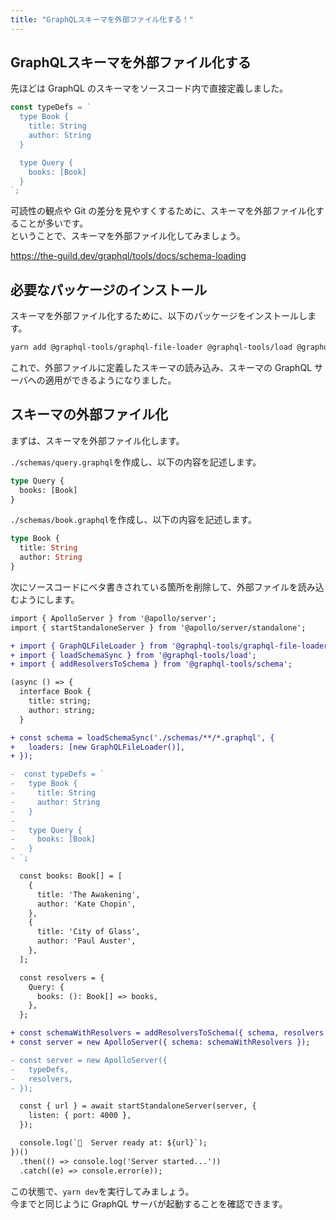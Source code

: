 ```yaml
---
title: "GraphQLスキーマを外部ファイル化する！"
---
```


## GraphQLスキーマを外部ファイル化する

先ほどは GraphQL のスキーマをソースコード内で直接定義しました。  

```ts
const typeDefs = `
  type Book {
    title: String
    author: String
  }

  type Query {
    books: [Book]
  }
`;
```

可読性の観点や Git の差分を見やすくするために、スキーマを外部ファイル化することが多いです。  
ということで、スキーマを外部ファイル化してみましょう。  

<https://the-guild.dev/graphql/tools/docs/schema-loading>  

## 必要なパッケージのインストール

スキーマを外部ファイル化するために、以下のパッケージをインストールします。  

```bash
yarn add @graphql-tools/graphql-file-loader @graphql-tools/load @graphql-tools/schema
```

これで、外部ファイルに定義したスキーマの読み込み、スキーマの GraphQL サーバへの適用ができるようになりました。  

## スキーマの外部ファイル化

まずは、スキーマを外部ファイル化します。  

`./schemas/query.graphql`を作成し、以下の内容を記述します。  

```graphql
type Query {
  books: [Book]
}
```

`./schemas/book.graphql`を作成し、以下の内容を記述します。  

```graphql
type Book {
  title: String
  author: String
}
```

次にソースコードにベタ書きされている箇所を削除して、外部ファイルを読み込むようにします。  

```diff ts
import { ApolloServer } from '@apollo/server';
import { startStandaloneServer } from '@apollo/server/standalone';

+ import { GraphQLFileLoader } from '@graphql-tools/graphql-file-loader';
+ import { loadSchemaSync } from '@graphql-tools/load';
+ import { addResolversToSchema } from '@graphql-tools/schema';

(async () => {
  interface Book {
    title: string;
    author: string;
  }

+ const schema = loadSchemaSync('./schemas/**/*.graphql', {
+   loaders: [new GraphQLFileLoader()],
+ });

-  const typeDefs = `
-   type Book {
-     title: String
-     author: String
-   }
-
-   type Query {
-     books: [Book]
-   }
- `;

  const books: Book[] = [
    {
      title: 'The Awakening',
      author: 'Kate Chopin',
    },
    {
      title: 'City of Glass',
      author: 'Paul Auster',
    },
  ];

  const resolvers = {
    Query: {
      books: (): Book[] => books,
    },
  };

+ const schemaWithResolvers = addResolversToSchema({ schema, resolvers });
+ const server = new ApolloServer({ schema: schemaWithResolvers });

- const server = new ApolloServer({
-   typeDefs,
-   resolvers,
- });

  const { url } = await startStandaloneServer(server, {
    listen: { port: 4000 },
  });

  console.log(`🚀  Server ready at: ${url}`);
})()
  .then(() => console.log('Server started...'))
  .catch((e) => console.error(e));
```

この状態で、`yarn dev`を実行してみましょう。  
今までと同じように GraphQL サーバが起動することを確認できます。  
